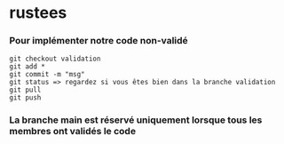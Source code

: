 # rustees

### Pour implémenter notre code non-validé
```
git checkout validation
git add *
git commit -m "msg"
git status => regardez si vous êtes bien dans la branche validation
git pull
git push
```
### La branche main est réservé uniquement lorsque tous les membres ont validés le code
